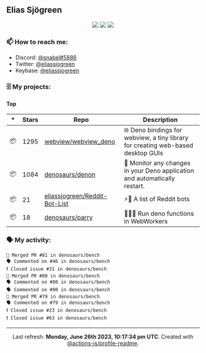 ## Elias Sjögreen

<p align="center">
  <img src="https://img.shields.io/badge/🎂-dec. 2003-success" />
  <img src="https://img.shields.io/badge/🌎-Stockholm-informational" />
  <img src="https://img.shields.io/badge/👦-He/Him-informational" />
</p>

### 📫 How to reach me:

- Discord: [@snabel#5886](https://discord.com/users/267978757799673866)
- Twitter: [@eliassjogreen](https://twitter.com/eliassjogreen)
- Keybase: [@eliassjogreen](https://keybase.io/eliassjogreen)

### 🗄 My projects:

#### Top
|*|Stars|Repo|Description|
|---|---|---|---|
| 📦 | 1295 | [webview/webview_deno](https://github.com/webview/webview_deno) | 🌐 Deno bindings for webview, a tiny library for creating web-based desktop GUIs |
| 📦 | 1084 | [denosaurs/denon](https://github.com/denosaurs/denon) | 👀 Monitor any changes in your Deno application and automatically restart. |
| 📦 | 21 | [eliassjogreen/Reddit-Bot-List](https://github.com/eliassjogreen/Reddit-Bot-List) | ⚡️🤖 A list of Reddit bots |
| 📦 | 18 | [denosaurs/parry](https://github.com/denosaurs/parry) | 👷🏽‍♂️ Run deno functions in WebWorkers |

### 🗣 My activity:

```
🎉 Merged PR #81 in denosaurs/bench
🗣 Commented on #46 in denosaurs/bench
❗️ Closed issue #31 in denosaurs/bench
🎉 Merged PR #80 in denosaurs/bench
🗣 Commented on #80 in denosaurs/bench
🗣 Commented on #80 in denosaurs/bench
🎉 Merged PR #79 in denosaurs/bench
🗣 Commented on #79 in denosaurs/bench
❗️ Closed issue #23 in denosaurs/bench
❗️ Closed issue #63 in denosaurs/bench
```

------------
<p align="center">Last refresh: <b>Monday, June 26th 2023, 10:17:34 pm UTC</b>. Created with <a href=https://github.com/marketplace/actions/profile-readme>@actions-js/profile-readme</a>.</p>
